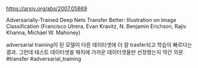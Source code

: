 https://arxiv.org/abs/2007.05869

Adversarially-Trained Deep Nets Transfer Better: Illustration on Image
  Classification (Francisco Utrera, Evan Kravitz, N. Benjamin Erichson, Rajiv Khanna, Michael W. Mahoney)

adversarial training이 된 모델이 다른 데이터셋에 더 잘 trasfer되고 학습이 빠르다는 결과. 그런데 테스트 데이터셋을 패치에 가까운 데이터셋들만 선정했는지 약간 의문. #transfer #adversarial_training